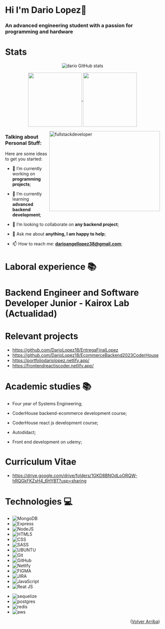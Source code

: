 # Hi     I'm Dario Lopez👋

### An advanced engineering student with a passion for programming and hardware

# Stats 
<div align="center">
   
   ![dario GitHub stats](https://github-readme-stats.vercel.app/api?username=DarioLopez18&show_icons=true&locale=es&theme=dark#gh-dark-mode-only)
   
</div>

<div align="center">

<a href="https://github.com/DarioLopez18/convoychat" align="center">
<img height=175em align="center" src="https://github-readme-stats.vercel.app/api/top-langs?username=DarioLopez18&layout=compact&langs_count=8&card_width=320&theme=tokyonight" />
</a>

<a href="https://github.com/DarioLopez18/github-readme-stats">
  <img height=175em align="center" src="https://github-readme-stats.vercel.app/api?username=DarioLopez18&show_icons=true&theme=tokyonight" />
</a>
</div>


<p align="rigth">
    <img
    src="https://media2.giphy.com/media/bGgsc5mWoryfgKBx1u/giphy.gif?cid=ecf05e47et0hgc27le4nfod5nyxlzd46mmyumfc2h1ma5h2s&ep=v1_gifs_search&rid=giphy.gif&ct=g"
    alt="fullstackdeveloper"
    width="360px"
    height="260px"
    align="right"
/>
</p>

<h3 align="left">Talking about Personal Stuff:</h3>

Here are some ideas to get you started:

- 🔭 I’m currently working on **programming projects**;
  
- 🌱 I’m currently learning **advanced backend development**;
  
- 👯 I’m looking to collaborate on **any backend project**;
  
- 💬 Ask me about **anything, I am happy to help**;

- 📫 How to reach me: **darioangellopez38@gmail.com**;

# Laboral experience :books:

# Backend Engineer and Software Developer Junior - Kairox Lab (Actualidad)

# Relevant projects

* https://github.com/DarioLopez18/EntregaFinalLopez
* https://github.com/DarioLopez18/EcommerceBackend2023CoderHouse
* https://portfoliodariolopez.netlify.app/
* https://frontendreactjscoder.netlify.app/

# Academic studies :books:

* Four year of Systems Engineering;
  
* CoderHouse backend-ecommerce development course;

* CoderHouse react js development course;
  
* Autodidact;
  
* Front end development on udemy;

# Curriculum Vitae

* https://drive.google.com/drive/folders/1GKD8BNOdLoORQW-hRQGkFKZsH4_6HYBT?usp=sharing

# Technologies :computer:

* ![MongoDB](https://img.shields.io/badge/MongoDB-4EA94B?style=for-the-badge&logo=mongodb&logoColor=white)
* ![Express](https://img.shields.io/badge/Express.js-404D59?style=for-the-badge)
* ![NodeJS](https://img.shields.io/badge/Node.js-43853D?style=for-the-badge&logo=node.js&logoColor=white)
* ![HTML5](https://img.shields.io/badge/HTML5-E34F26?style=for-the-badge&logo=html5&logoColor=white)
* ![CSS](https://img.shields.io/badge/CSS3-1572B6?style=for-the-badge&logo=css3&logoColor=white)
* ![SASS](https://img.shields.io/badge/Sass-CC6699?style=for-the-badge&logo=sass&logoColor=white)
* ![UBUNTU](https://img.shields.io/badge/Ubuntu-E95420?style=for-the-badge&logo=ubuntu&logoColor=white)
* ![Git](https://img.shields.io/badge/git-%23F05033.svg?style=for-the-badge&logo=git&logoColor=white)
* ![GitHub](https://img.shields.io/badge/github-%23121011.svg?style=for-the-badge&logo=github&logoColor=white)
* ![Netlify](https://img.shields.io/badge/Netlify-00C7B7?style=for-the-badge&logo=netlify&logoColor=white)
* ![FIGMA](https://img.shields.io/badge/Figma-F24E1E?style=for-the-badge&logo=figma&logoColor=white)
* ![JIRA](https://img.shields.io/badge/Jira-0052CC?style=for-the-badge&logo=Jira&logoColor=white)
* ![JavaScript](https://img.shields.io/badge/JavaScript-F7DF1E?style=for-the-badge&logo=javascript&logoColor=black)
* ![Reat JS](https://img.shields.io/badge/React-20232A?style=for-the-badge&logo=react&logoColor=61DAFB)
- ![sequelize](https://img.shields.io/badge/sequelize-323330?style=for-the-badge&logo=sequelize&logoColor=blue)
- ![postgres](https://img.shields.io/badge/PostgreSQL-316192?style=for-the-badge&logo=postgresql&logoColor=white)
- ![redis](https://img.shields.io/badge/redis-%23DD0031.svg?&style=for-the-badge&logo=redis&logoColor=white)
- ![aws](https://img.shields.io/badge/Amazon_AWS-FF9900?style=for-the-badge&logo=amazonaws&logoColor=white)

<p align="right">(<a href="#top">Volver Arriba</a>)</p>
